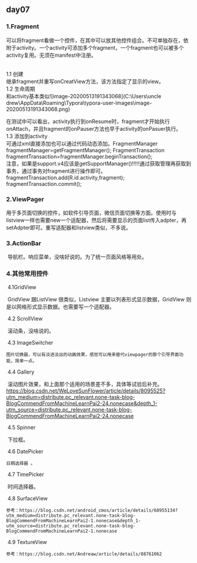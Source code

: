 ## day07

### 1.Fragment

​	可以将fragment看做一个控件，在其中可以放其他控件组合。不可单独存在，依附于activity。一个activity可添加多个fragment，一个fragment也可以被多个activity复用。无须在manifest中注册。

<br/>	1.1 创建<br/>		继承fragment并重写onCreatView方法，该方法指定了显示的view。<br/>	1.2 生命周期<br/>		和activity基本类似![image-20200513191343068](C:\Users\uncle drew\AppData\Roaming\Typora\typora-user-images\image-20200513191343068.png)

在测试中可以看出，activity执行到onResume时，fragment才开始执行onAttach，并且fragment的onPauser方法也早于activity的onPasuer执行。<br/>	1.3 添加到activity<br/>		可通过xml直接添加也可以通过代码动态添加。FragmentManager fragmentManager=getFragmentManager();
FragmentTransaction fragmentTransaction=fragmentManager.beginTransaction();<br/>	注意，如果是support.v4应该是getSupportManager()!!!!!通过获取管理再获取到事务，通过事务对fragment进行操作即可。fragmentTransaction.add(R.id.activity,fragment);
fragmentTransaction.commit();

### 2.ViewPager

​	用于多页面切换的控件，如软件引导页面，微信页面切换等方面。使用时与listview一样也需要new一个适配器，然后将需要显示的页面list传入adpter，再setAdpter即可。重写适配器和listview类似，不多说。

### 3.ActionBar

​	导航栏。响应菜单，没啥好说的。为了统一页面风格等用处。

### 4.其他常用控件

​	4.1GridView

​	GridView 跟ListView 很类似，Listview 主要以列表形式显示数据，GridView 则是以网格形式显示数据。也需要写一个适配器。

​	4.2 ScrollView

​	滚动条，没啥说的。

​	4.3 ImageSwitcher

 	图片切换器，可以有淡进淡出的动画效果，感觉可以用来替代viewpager的那个引导界面功能，简单一点。 

​	4.4 Gallery

​	滚动图片效果，和上面那个适用的场景差不多，具体等试验后补充。https://blog.csdn.net/WeLoveSunFlower/article/details/8095525?utm_medium=distribute.pc_relevant.none-task-blog-BlogCommendFromMachineLearnPai2-24.nonecase&depth_1-utm_source=distribute.pc_relevant.none-task-blog-BlogCommendFromMachineLearnPai2-24.nonecase

​	4.5 Spinner

​	下拉框。

​	4.6 DatePicker

 	日期选择器 。

​	4.7 TimePicker

​	 时间选择器。

​	4.8 SurfaceView

 	参考：https://blog.csdn.net/android_cmos/article/details/68955134?utm_medium=distribute.pc_relevant.none-task-blog-BlogCommendFromMachineLearnPai2-1.nonecase&depth_1-utm_source=distribute.pc_relevant.none-task-blog-BlogCommendFromMachineLearnPai2-1.nonecase

​	4.9 TextureView

 	参考：https://blog.csdn.net/Andreaw/article/details/88761062

 